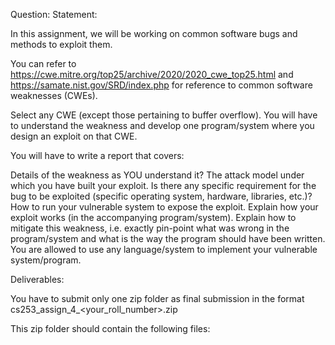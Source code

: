 Question:
Statement:

In this assignment, we will be working on common software bugs and methods to exploit them.

You can refer to https://cwe.mitre.org/top25/archive/2020/2020_cwe_top25.html and https://samate.nist.gov/SRD/index.php for reference to common software weaknesses (CWEs).

Select any CWE (except those pertaining to buffer overflow). You will have to understand the weakness and develop one program/system where you design an exploit on that CWE.

You will have to write a report that covers:

Details of the weakness as YOU understand it?
The attack model under which you have built your exploit. Is there any specific requirement for the bug to be exploited (specific operating system, hardware, libraries, etc.)?
How to run your vulnerable system to expose the exploit.
Explain how your exploit works (in the accompanying program/system).
Explain how to mitigate this weakness, i.e. exactly pin-point what was wrong in the program/system and what is the way the program should have been written.
You are allowed to use any language/system to implement your vulnerable system/program.

 

Deliverables:

You have to submit only one zip folder as final submission in the format cs253_assign_4_<your_roll_number>.zip

This zip folder should contain the following files:

